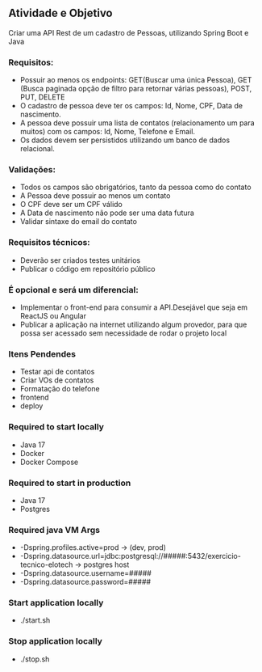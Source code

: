 ## Atividade e Objetivo

Criar uma API Rest de um cadastro de Pessoas, utilizando Spring Boot e Java

### Requisitos:

* Possuir ao menos os endpoints: GET(Buscar uma única Pessoa), GET (Busca paginada opção de filtro para retornar várias pessoas), POST, PUT, DELETE
* O cadastro de pessoa deve ter os campos: Id, Nome, CPF, Data de nascimento.
* A pessoa deve possuir uma lista de contatos (relacionamento um para muitos) com os campos: Id, Nome, Telefone e Email.
* Os dados devem ser persistidos utilizando um banco de dados relacional.
### Validações:

* Todos os campos são obrigatórios, tanto da pessoa como do contato
* A Pessoa deve possuir ao menos um contato
* O CPF deve ser um CPF válido
* A Data de nascimento não pode ser uma data futura
* Validar sintaxe do email do contato

### Requisitos técnicos:

* Deverão ser criados testes unitários
* Publicar o código em repositório público

### É opcional e será um diferencial:

* Implementar o front-end para consumir a API.Desejável que seja em ReactJS ou Angular
* Publicar a aplicação na internet utilizando algum provedor, para que possa ser acessado sem necessidade de rodar o projeto local

### Itens Pendendes
* Testar api de contatos
* Criar VOs de contatos
* Formatação do telefone
* frontend
* deploy

### Required to start locally
* Java 17
* Docker
* Docker Compose

### Required to start in production 
* Java 17
* Postgres

### Required java VM Args
* -Dspring.profiles.active=prod -> (dev, prod)
* -Dspring.datasource.url=jdbc:postgresql://#####:5432/exercicio-tecnico-elotech -> postgres host
* -Dspring.datasource.username=#####
* -Dspring.datasource.password=#####

### Start application locally
* ./start.sh

### Stop application locally
* ./stop.sh
